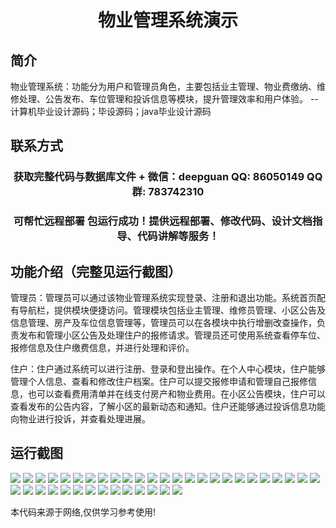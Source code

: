 <p><h1 align="center">物业管理系统演示</h1></p>

## 简介
物业管理系统：功能分为用户和管理员角色，主要包括业主管理、物业费缴纳、维修处理、公告发布、车位管理和投诉信息等模块，提升管理效率和用户体验。    --计算机毕业设计源码；毕设源码；java毕业设计源码


## 联系方式
<p><h3 align="center">获取完整代码与数据库文件 + 微信：deepguan QQ: 86050149 QQ群: 783742310</h3></p>
<p><h3 align="center">可帮忙远程部署 包运行成功！提供远程部署、修改代码、设计文档指导、代码讲解等服务！</h3></p>

## 功能介绍（完整见运行截图）
管理员：管理员可以通过该物业管理系统实现登录、注册和退出功能。系统首页配有导航栏，提供模块便捷访问。管理模块包括业主管理、维修员管理、小区公告及信息管理、房产及车位信息管理等，管理员可以在各模块中执行增删改查操作，负责发布和管理小区公告及处理住户的报修请求。管理员还可使用系统查看停车位、报修信息及住户缴费信息，并进行处理和评价。

住户：住户通过系统可以进行注册、登录和登出操作。在个人中心模块，住户能够管理个人信息、查看和修改住户档案。住户可以提交报修申请和管理自己报修信息，也可以查看费用清单并在线支付房产和物业费用。在小区公告模块，住户可以查看发布的公告内容，了解小区的最新动态和通知。住户还能够通过投诉信息功能向物业进行投诉，并查看处理进展。


## 运行截图
![](img/001.jpg)
![](img/002.jpg)
![](img/003.jpg)
![](img/004.jpg)
![](img/005.jpg)
![](img/006.jpg)
![](img/007.jpg)
![](img/008.jpg)
![](img/009.jpg)
![](img/010.jpg)
![](img/011.jpg)
![](img/012.jpg)
![](img/013.jpg)
![](img/014.jpg)
![](img/015.jpg)
![](img/016.jpg)
![](img/017.jpg)
![](img/018.jpg)
![](img/019.jpg)
![](img/020.jpg)
![](img/021.jpg)
![](img/022.jpg)
![](img/023.jpg)
![](img/024.jpg)
![](img/025.jpg)
![](img/026.jpg)
![](img/027.jpg)
![](img/028.jpg)
![](img/029.jpg)
![](img/030.jpg)
![](img/031.jpg)
![](img/032.jpg)
![](img/033.jpg)
![](img/034.jpg)
![](img/035.jpg)
![](img/036.jpg)
![](img/037.jpg)
![](img/038.jpg)
![](img/039.jpg)

<p>本代码来源于网络,仅供学习参考使用!</p>
